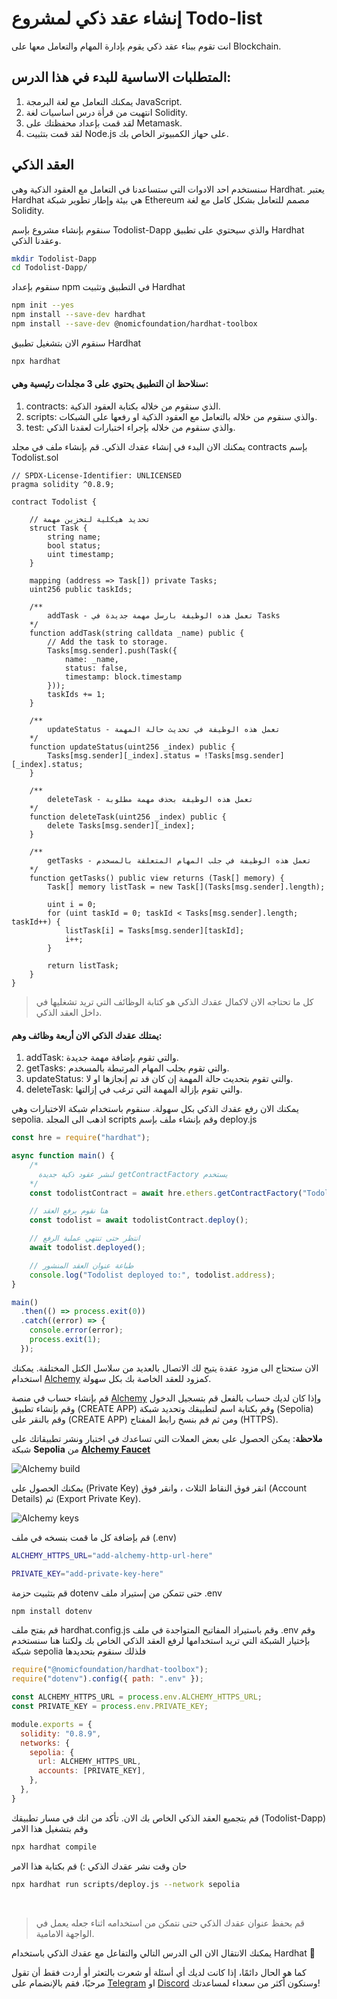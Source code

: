# إنشاء عقد ذكي لمشروع Todo-list

انت تقوم ببناء عقد ذكي يقوم بإدارة المهام والتعامل معها على Blockchain.

## المتطلبات الاساسية للبدء في هذا الدرس:

1. يمكنك التعامل مع لغة البرمجة JavaScript.
2. انتهيت من قرأة درس اساسيات لغة Solidity.
3. لقد قمت بإعداد محفظتك على Metamask.
4. لقد قمت بتثبيت Node.js على حهاز الكمبيوتر الخاص بك.

## العقد الذكي

سنستخدم احد الادوات التي ستساعدنا في التعامل مع العقود الذكية وهي Hardhat. يعتبر Hardhat هي بيئة وإطار تطوير شبكة Ethereum مصمم للتعامل بشكل كامل مع لغة Solidity.

سنقوم بإنشاء مشروع بإسم Todolist-Dapp والذي سيحتوي على تطبيق Hardhat وعقدنا الذكي.

```bash
mkdir Todolist-Dapp
cd Todolist-Dapp/
```

سنقوم بإعداد npm في التطبيق وتثبيت Hardhat

```bash
npm init --yes
npm install --save-dev hardhat
npm install --save-dev @nomicfoundation/hardhat-toolbox
```

سنقوم الان بتشغيل تطبيق Hardhat

```bash
npx hardhat
```

#### سنلاحظ ان التطبيق يحتوي على 3 مجلدات رئيسية وهي:

1. contracts: الذي سنقوم من خلاله بكتابة العقود الذكية.
2. scripts: والذي سنقوم من خلاله بالتعامل مع العقود الذكية او رفعها على الشبكات.
3. test: والذي سنقوم من خلاله بإجراء اختبارات لعقدنا الذكي.

يمكنك الان البدء في إنشاء عقدك الذكي. قم بإنشاء ملف في مجلد contracts بإسم Todolist.sol

```solidity
// SPDX-License-Identifier: UNLICENSED
pragma solidity ^0.8.9;

contract Todolist {

    // تحديد هيكلية لتخزين مهمة
    struct Task {
        string name;
        bool status;
        uint timestamp;
    }

    mapping (address => Task[]) private Tasks;
    uint256 public taskIds;

    /**
        addTask - تعمل هذه الوظيفة بارسل مهمة جديدة في Tasks
    */
    function addTask(string calldata _name) public {
        // Add the task to storage.
        Tasks[msg.sender].push(Task({
            name: _name,
            status: false,
            timestamp: block.timestamp
        }));
        taskIds += 1;
    }

    /**
        updateStatus - تعمل هذه الوظيفة في تحديث حالة المهمة
    */
    function updateStatus(uint256 _index) public {
        Tasks[msg.sender][_index].status = !Tasks[msg.sender][_index].status;
    }

    /**
        deleteTask - تعمل هذه الوظيفة بحذف مهمة مطلوبة
    */
    function deleteTask(uint256 _index) public {
        delete Tasks[msg.sender][_index];
    }

    /**
        getTasks - تعمل هذه الوظيفة في جلب المهام المتعلقة بالمسخدم
    */
    function getTasks() public view returns (Task[] memory) {
        Task[] memory listTask = new Task[](Tasks[msg.sender].length);

        uint i = 0;
        for (uint taskId = 0; taskId < Tasks[msg.sender].length; taskId++) {
            listTask[i] = Tasks[msg.sender][taskId];
            i++;
        }

        return listTask;
    }
}

```

> كل ما تحتاجه الان لاكمال عقدك الذكي هو كتابة الوظائف التي تريد تشغليها في داخل العقد الذكي.

#### يمتلك عقدك الذكي الان أربعة وظائف وهم:

1. addTask: والتي تقوم بإضافة مهمة جديدة.
2. getTasks: والتي تقوم بجلب المهام المرتبطة بالمسخدم.
3. updateStatus: والتي تقوم بتحديث حالة المهمة إن كان قد تم إنجازها او لا.
4. deleteTask: والتي تقوم بإزالة المهمة التي ترغب في إزالتها.

يمكنك الان رفع عقدك الذكي بكل سهولة. سنقوم باستخدام شبكة الاختبارات وهي sepolia.
اذهب الى المجلد scripts وقم بإنشاء ملف بإسم deploy.js

```js
const hre = require("hardhat");

async function main() {
    /*
      لنشر عقود ذكية جديدة getContractFactory يستخدم
    */
    const todolistContract = await hre.ethers.getContractFactory("Todolist");

    // هنا نقوم برفع العقد
    const todolist = await todolistContract.deploy();

    // انتظر حتى تنتهي عملية الرفع
    await todolist.deployed();

    // طباعة عنوان العقد المنشور
    console.log("Todolist deployed to:", todolist.address);
}

main()
  .then(() => process.exit(0))
  .catch((error) => {
    console.error(error);
    process.exit(1);
  });
```

الان ستحتاج الى مزود عقدة يتيح لك الاتصال بالعديد من سلاسل الكتل المختلفة. يمكنك استخدام <a href="https://alchemy.com/" target="_blank">Alchemy</a> كمزود للعقد الخاصة بك بكل سهولة.

قم بإنشاء حساب في منصة <a href="https://alchemy.com/" target="_blank">Alchemy</a> وإذا كان لديك حساب بالفعل قم بتسجيل الدخول وقم بإنشاء تطبيق (CREATE APP) وقم بكتابة اسم لتطبيقك وتحديد شبكة (Sepolia) وقم بالنقر على (CREATE APP) ومن ثم قم بنسخ رابط المفتاح (HTTPS).

**ملاحظة**: يمكن الحصول على بعض العملات التي تساعدك في اختبار ونشر تطبيقاتك على شبكة **Sepolia** من <a href="https://sepoliafaucet.com/" target="_blank">**Alchemy Faucet**</a>

<img src="https://www.web3arabs.com/courses/alchemy-build.png" alt="Alchemy build"/>

يمكنك الحصول على (Private Key) انقر فوق النقاط الثلاث ، وانقر فوق (Account Details) ثم (Export Private Key).

<img src="https://www.web3arabs.com/courses/alchemy-keys.png" alt="Alchemy keys"/>

قم بإضافة كل ما قمت بنسخه في ملف (.env)

```bash
ALCHEMY_HTTPS_URL="add-alchemy-http-url-here"

PRIVATE_KEY="add-private-key-here"
```

قم بتثبيت حزمة dotenv حتى تتمكن من إستيراد ملف .env

```bash
npm install dotenv
```

قم بفتح ملف hardhat.config.js وقم باستيراد المفاتيح المتواجدة في ملف .env وقم بإختيار الشبكة التي تريد استخدامها لرفع العقد الذكي الخاص بك ولكننا هنا سنستخدم شبكة sepolia فلذلك سنقوم بتحديدها

```js
require("@nomicfoundation/hardhat-toolbox");
require("dotenv").config({ path: ".env" });

const ALCHEMY_HTTPS_URL = process.env.ALCHEMY_HTTPS_URL;
const PRIVATE_KEY = process.env.PRIVATE_KEY;

module.exports = {
  solidity: "0.8.9",
  networks: {
    sepolia: {
      url: ALCHEMY_HTTPS_URL,
      accounts: [PRIVATE_KEY],
    },
  },
}
```

قم بتجميع العقد الذكي الخاص بك الان. تأكد من انك في مسار تطبيقك (Todolist-Dapp) وقم بتشغيل هذا الامر

```bash
npx hardhat compile
```

حان وقت نشر عقدك الذكي :) قم بكتابة هذا الامر

```bash
npx hardhat run scripts/deploy.js --network sepolia
```

<br/>

> قم بحفظ عنوان عقدك الذكي حتى نتمكن من استخدامه اثناء جعله يعمل في الواجهة الامامية.

يمكنك الانتقال الان الى الدرس التالي والتفاعل مع عقدك الذكي باستخدام Hardhat 🚀

كما هو الحال دائمًا، إذا كانت لديك أي أسئلة أو شعرت بالتعثر أو أردت فقط أن تقول مرحبًا، فقم بالإنضمام على <a href="https://t.me/Web3ArabsDAO" target="_blank">Telegram</a> او <a href="https://discord.gg/ykgUvqMc4Q" target="_blank">Discord</a> وسنكون أكثر من سعداء لمساعدتك!
 